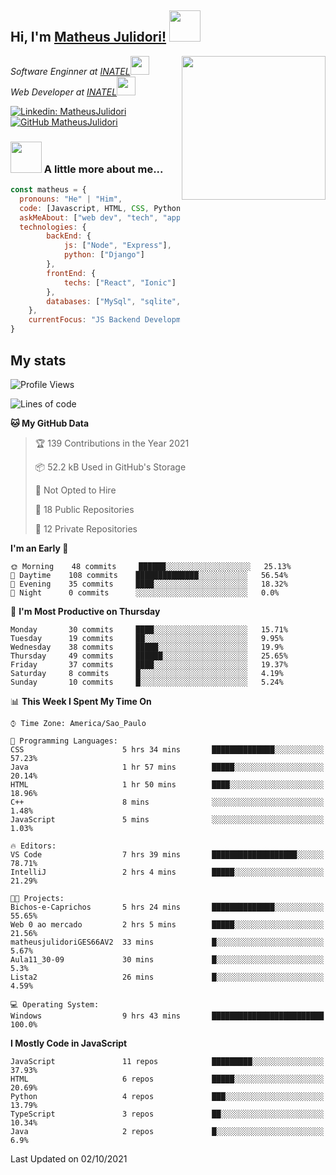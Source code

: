 <h2> Hi, I'm <a href="https://matheusjulidori.github.io" target="_blank">Matheus Julidori!</a> <img src="https://media.giphy.com/media/12oufCB0MyZ1Go/giphy.gif" width="50"></h2>
<img align='right' src="https://media.giphy.com/media/M9gbBd9nbDrOTu1Mqx/giphy.gif" width="230">
<p><em>Software Enginner at <a href="http://www.inatel.br" target="_blank">INATEL</a><img src="https://media.giphy.com/media/fYSnHlufseco8Fh93Z/giphy.gif" width="30"></br>
  Web Developer at <a href="http://www.inatel.br" target="_blank">INATEL</a><img src="https://media.giphy.com/media/WUlplcMpOCEmTGBtBW/giphy.gif" width="30"> 
</em></p>

[![Linkedin: MatheusJulidori](https://img.shields.io/badge/-MatheusJulidori-blue?style=flat-square&logo=Linkedin&logoColor=white&link=https://www.linkedin.com/in/MatheusJulidori/)](https://www.linkedin.com/in/MatheusJulidori/)
[![GitHub MatheusJulidori](https://img.shields.io/github/followers/matheusjulidori?label=follow&style=social)](https://github.com/MatheusJulidori)


### <img src="https://media.giphy.com/media/VgCDAzcKvsR6OM0uWg/giphy.gif" width="50"> A little more about me...  

```javascript
const matheus = {
  pronouns: "He" | "Him",
  code: [Javascript, HTML, CSS, Python, Java, C++, C],
  askMeAbout: ["web dev", "tech", "app dev", "games"],
  technologies: {
        backEnd: {
            js: ["Node", "Express"],
            python: ["Django"]
        },
        frontEnd: {
            techs: ["React", "Ionic"]
        },
        databases: ["MySql", "sqlite","PostgreSQL"],
    },
    currentFocus: "JS Backend Development",
}
```
<h2>My stats</h2>

<!--START_SECTION:waka-->
![Profile Views](http://img.shields.io/badge/Profile%20Views-11-blue)

![Lines of code](https://img.shields.io/badge/From%20Hello%20World%20I%27ve%20Written-497160%20lines%20of%20code-blue)

**🐱 My GitHub Data** 

> 🏆 139 Contributions in the Year 2021
 > 
> 📦 52.2 kB Used in GitHub's Storage 
 > 
> 🚫 Not Opted to Hire
 > 
> 📜 18 Public Repositories 
 > 
> 🔑 12 Private Repositories  
 > 
**I'm an Early 🐤** 

```text
🌞 Morning    48 commits     ██████░░░░░░░░░░░░░░░░░░░   25.13% 
🌆 Daytime    108 commits    ██████████████░░░░░░░░░░░   56.54% 
🌃 Evening    35 commits     ████░░░░░░░░░░░░░░░░░░░░░   18.32% 
🌙 Night      0 commits      ░░░░░░░░░░░░░░░░░░░░░░░░░   0.0%

```
📅 **I'm Most Productive on Thursday** 

```text
Monday       30 commits     ████░░░░░░░░░░░░░░░░░░░░░   15.71% 
Tuesday      19 commits     ██░░░░░░░░░░░░░░░░░░░░░░░   9.95% 
Wednesday    38 commits     █████░░░░░░░░░░░░░░░░░░░░   19.9% 
Thursday     49 commits     ██████░░░░░░░░░░░░░░░░░░░   25.65% 
Friday       37 commits     ████░░░░░░░░░░░░░░░░░░░░░   19.37% 
Saturday     8 commits      █░░░░░░░░░░░░░░░░░░░░░░░░   4.19% 
Sunday       10 commits     █░░░░░░░░░░░░░░░░░░░░░░░░   5.24%

```


📊 **This Week I Spent My Time On** 

```text
⌚︎ Time Zone: America/Sao_Paulo

💬 Programming Languages: 
CSS                      5 hrs 34 mins       ██████████████░░░░░░░░░░░   57.23% 
Java                     1 hr 57 mins        █████░░░░░░░░░░░░░░░░░░░░   20.14% 
HTML                     1 hr 50 mins        ████░░░░░░░░░░░░░░░░░░░░░   18.96% 
C++                      8 mins              ░░░░░░░░░░░░░░░░░░░░░░░░░   1.48% 
JavaScript               5 mins              ░░░░░░░░░░░░░░░░░░░░░░░░░   1.03%

🔥 Editors: 
VS Code                  7 hrs 39 mins       ███████████████████░░░░░░   78.71% 
IntelliJ                 2 hrs 4 mins        █████░░░░░░░░░░░░░░░░░░░░   21.29%

🐱‍💻 Projects: 
Bichos-e-Caprichos       5 hrs 24 mins       ██████████████░░░░░░░░░░░   55.65% 
Web 0 ao mercado         2 hrs 5 mins        █████░░░░░░░░░░░░░░░░░░░░   21.56% 
matheusjulidoriGES66AV2  33 mins             █░░░░░░░░░░░░░░░░░░░░░░░░   5.67% 
Aula11_30-09             30 mins             █░░░░░░░░░░░░░░░░░░░░░░░░   5.3% 
Lista2                   26 mins             █░░░░░░░░░░░░░░░░░░░░░░░░   4.59%

💻 Operating System: 
Windows                  9 hrs 43 mins       █████████████████████████   100.0%

```

**I Mostly Code in JavaScript** 

```text
JavaScript               11 repos            █████████░░░░░░░░░░░░░░░░   37.93% 
HTML                     6 repos             █████░░░░░░░░░░░░░░░░░░░░   20.69% 
Python                   4 repos             ███░░░░░░░░░░░░░░░░░░░░░░   13.79% 
TypeScript               3 repos             ██░░░░░░░░░░░░░░░░░░░░░░░   10.34% 
Java                     2 repos             █░░░░░░░░░░░░░░░░░░░░░░░░   6.9%

```



 Last Updated on 02/10/2021
<!--END_SECTION:waka-->
